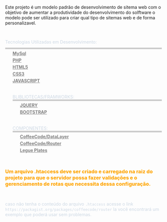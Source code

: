 
<style>
    * {
        padding: 0;
        margin: 0;
    }
    ul {
        border-top: 5px solid rgba(0,0,0,0.2);
        margin-top: 10px;
        list-style-type: none;
    }
    a { 
        color: grey;
        font-weight: 700;
        text-transform: none;
    }
    li {
        margin-top: 5px;
    }
    a:hover {
        text-decoration: underline;
        font-weight: 500;
        color: green;
    }

    .recursos{
        display: inline-block;
        margin-top: 30px;
        color:rgba(200,212,225,0.9);
    }

    .recursos:hover {
        text-shadow: 5px 3px 15px rgba(255, 255,255,.5);
    }

    .texto {
        margin-top: 50px;
        color: orange;
        font-weight: 800;
        font-size: 12pt;

    }
   
</style>

<body>
    <p>
        Este projeto é um modelo padrão de desenvolvimento de sitema web com o objetivo de aumentar a produtividade do desenvolvimento do solftware o modelo pode ser utilizado para criar qual tipo de sitemas web e de forma personalizavel. 
    </p>

</body>
    <span class="recursos">Tecnologias Utilizadas em Desenvolvimento:</span>
<ul> 
    <li ><a targer="_blank" href="https://www.mysql.com">MySql</a></li>
    <li><a targer="_blank" href="https://php.net">PHP</a></li>
    <li><a targer="_blank" href="https://www.w3schools.com/html">HTML5</a></li>
    <li><a targer="_blank" href="https://www.w3schools.com/css">CSS3</a></li>
    <li><a targer="_blank" href="https://www.w3schools.com/js/DEFAULT.asp">JAVASCRIPT</a></li>
    <li>
        <span class="recursos">BLIBLIOTECAS/FRAMWORKS:</span>
        <ul>
          <li><a targer="_blank" href="https://jquery.com">JQUERY</a></li>
          <li><a targer="_blank" href="https://getbootstrap.com">BOOTSTRAP</a></li>
        </ul>
    </li>
    <li>
        <span class="recursos">COMPONENTES:</span>
        <ul>
            <li><a href="https://packagist.org/packages/coffeecode/datalayer" targer="_blank">CoffeeCode/DataLayer</a></li>
            <li><a href="https://packagist.org/packages/coffeecode/router" targer="_blank">CoffeeCode/Router</a></li>
            <li><a href="https://platesphp.com" targer="_blank">Legue Plates</a></li>
        </ul>
    </li>
</ul>

<p class="texto">
    Um arquivo .htaccess deve ser criado e carregado na raiz do projeto para que o servidor possa fazer validações e o gerenciamento de rotas que necessita dessa configuração.    
</p>

<span class="recursos">caso não tenha o conteúdo do arquivo `.htaccess` acesse o link `https://packagist.org/packages/coffeecode/router` la você encontrará um exemplo que poderá usar sem problemas.</span>

